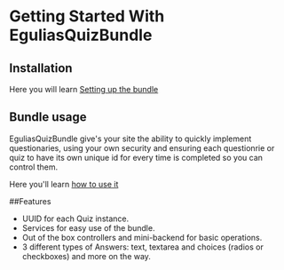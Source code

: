 Getting Started With EguliasQuizBundle
=====================================

## Installation

Here you will learn [Setting up the bundle](installation.md)

## Bundle usage

EguliasQuizBundle give's your site the ability to quickly implement questionaries, using your own security and ensuring
each questionrie or quiz to have its own unique id for every time is completed so you can control them.

Here you'll learn [how to use it](usage.md)

##Features

- UUID for each Quiz instance.
- Services for easy use of the bundle.
- Out of the box controllers and mini-backend for basic operations.
- 3 different types of Answers: text, textarea and choices (radios or checkboxes) and more on the way.



